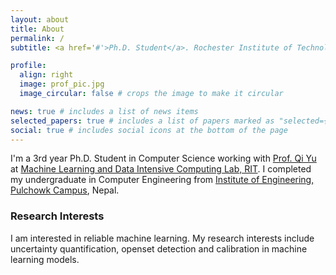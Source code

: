 ```yaml
---
layout: about
title: About
permalink: /
subtitle: <a href='#'>Ph.D. Student</a>. Rochester Institute of Technology, New York <br>

profile:
  align: right
  image: prof_pic.jpg
  image_circular: false # crops the image to make it circular

news: true # includes a list of news items
selected_papers: true # includes a list of papers marked as "selected={true}"
social: true # includes social icons at the bottom of the page
---
```


I'm a 3rd year Ph.D. Student in Computer Science working with [Prof. Qi Yu](https://www.rit.edu/mining/qi-yu) at  [Machine Learning and Data Intensive Computing Lab, RIT](https://www.rit.edu/mining/). I completed my undergraduate in Computer Engineering from [Institute of Engineering, Pulchowk Campus](https://pcampus.edu.np/), Nepal. 

### Research Interests
I am interested in reliable machine learning. My research interests include uncertainty quantification, openset detection and calibration in machine learning models. 
